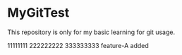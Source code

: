 # MyGitTest
This repository is only for my basic learning for git usage.

11111111
222222222
333333333
feature-A added
